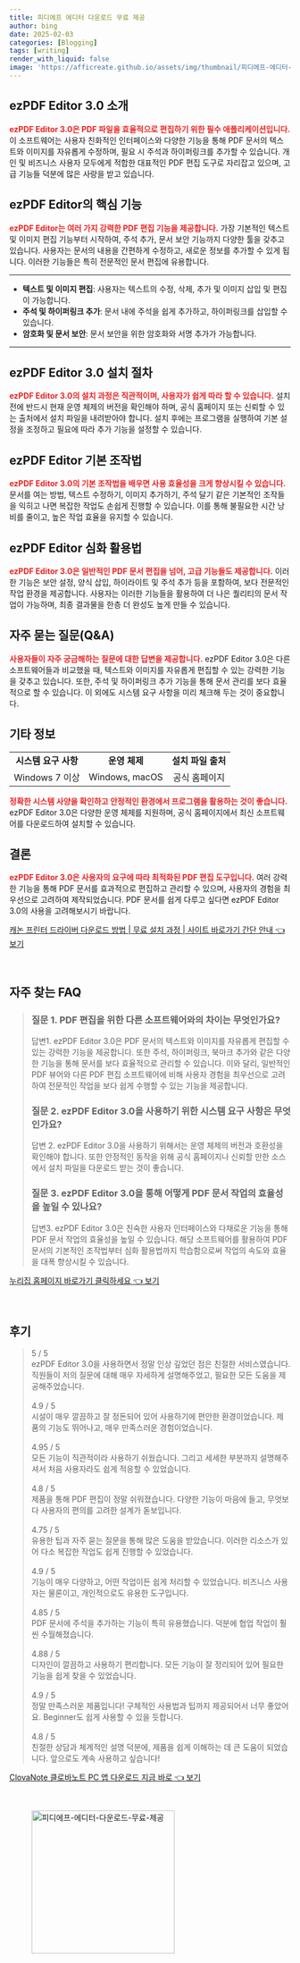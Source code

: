```yaml
---
title: 피디에프 에디터 다운로드 무료 제공
author: bing
date: 2025-02-03
categories: [Blogging]
tags: [writing]
render_with_liquid: false
image: 'https://afficreate.github.io/assets/img/thumbnail/피디에프-에디터-다운로드-무료-제공.webp'
---
```



<h2 id='ezpdf_editor_소개'>ezPDF Editor 3.0 소개</h2>

<p>
    <b><span style="color: #ee2323;">ezPDF Editor 3.0은 PDF 파일을 효율적으로 편집하기 위한 필수 애플리케이션입니다.</span></b> 이 소프트웨어는 사용자 친화적인 인터페이스와 다양한 기능을 통해 PDF 문서의 텍스트와 이미지를 자유롭게 수정하며, 필요 시 주석과 하이퍼링크를 추가할 수 있습니다. 개인 및 비즈니스 사용자 모두에게 적합한 대표적인 PDF 편집 도구로 자리잡고 있으며, 고급 기능들 덕분에 많은 사랑을 받고 있습니다. 
</p>

<h2 id='핵심기능'>ezPDF Editor의 핵심 기능</h2>

<p>
    <b><span style="color: #ee2323;">ezPDF Editor는 여러 가지 강력한 PDF 편집 기능을 제공합니다.</span></b> 가장 기본적인 텍스트 및 이미지 편집 기능부터 시작하여, 주석 추가, 문서 보안 기능까지 다양한 툴을 갖추고 있습니다. 사용자는 문서의 내용을 간편하게 수정하고, 새로운 정보를 추가할 수 있게 됩니다. 이러한 기능들은 특히 전문적인 문서 편집에 유용합니다.
</p>

<hr />

<ul>
    <li><b>텍스트 및 이미지 편집</b>: 사용자는 텍스트의 수정, 삭제, 추가 및 이미지 삽입 및 편집이 가능합니다.</li>
    <li><b>주석 및 하이퍼링크 추가</b>: 문서 내에 주석을 쉽게 추가하고, 하이퍼링크를 삽입할 수 있습니다.</li>
    <li><b>암호화 및 문서 보안</b>: 문서 보안을 위한 암호화와 서명 추가가 가능합니다.</li>
</ul>

<hr />

<h2 id='설치절차'>ezPDF Editor 3.0 설치 절차</h2>

<p>
    <b><span style="color: #ee2323;">ezPDF Editor 3.0의 설치 과정은 직관적이며, 사용자가 쉽게 따라 할 수 있습니다.</span></b> 설치 전에 반드시 현재 운영 체제의 버전을 확인해야 하며, 공식 홈페이지 또는 신뢰할 수 있는 출처에서 설치 파일을 내려받아야 합니다. 설치 후에는 프로그램을 실행하여 기본 설정을 조정하고 필요에 따라 추가 기능을 설정할 수 있습니다.
</p>

<h2 id='기본조작법'>ezPDF Editor 기본 조작법</h2>

<p>
    <b><span style="color: #ee2323;">ezPDF Editor 3.0의 기본 조작법을 배우면 사용 효율성을 크게 향상시킬 수 있습니다.</span></b> 문서를 여는 방법, 텍스트 수정하기, 이미지 추가하기, 주석 달기 같은 기본적인 조작들을 익히고 나면 복잡한 작업도 손쉽게 진행할 수 있습니다. 이를 통해 불필요한 시간 낭비를 줄이고, 높은 작업 효율을 유지할 수 있습니다.
</p>

<h2 id='심화활용법'>ezPDF Editor 심화 활용법</h2>

<p>
    <b><span style="color: #ee2323;">ezPDF Editor 3.0은 일반적인 PDF 문서 편집을 넘어, 고급 기능들도 제공합니다.</span></b> 이러한 기능은 보안 설정, 양식 삽입, 하이라이트 및 주석 추가 등을 포함하여, 보다 전문적인 작업 환경을 제공합니다. 사용자는 이러한 기능들을 활용하여 더 나은 퀄리티의 문서 작업이 가능하며, 최종 결과물을 한층 더 완성도 높게 만들 수 있습니다.
</p>

<h2 id='FAQ'>자주 묻는 질문(Q&A)</h2>

<p>
    <b><span style="color: #ee2323;">사용자들이 자주 궁금해하는 질문에 대한 답변을 제공합니다.</span></b> ezPDF Editor 3.0은 다른 소프트웨어들과 비교했을 때, 텍스트와 이미지를 자유롭게 편집할 수 있는 강력한 기능을 갖추고 있습니다. 또한, 주석 및 하이퍼링크 추가 기능을 통해 문서 관리를 보다 효율적으로 할 수 있습니다. 이 외에도 시스템 요구 사항을 미리 체크해 두는 것이 중요합니다.
</p>

<h2 id='기타정보'>기타 정보</h2>

<table>
    <tr>
        <td style="text-align: center; height: 17px;"><b>시스템 요구 사항</b></td>
        <td style="text-align: center; height: 17px;"><b>운영 체제</b></td>
        <td style="text-align: center; height: 17px;"><b>설치 파일 출처</b></td>
    </tr>
    <tr>
        <td style="text-align: center; height: 17px;">Windows 7 이상</td>
        <td style="text-align: center; height: 17px;">Windows, macOS</td>
        <td style="text-align: center; height: 17px;">공식 홈페이지</td>
    </tr>
</table>

<p>
    <b><span style="color: #ee2323;">정확한 시스템 사양을 확인하고 안정적인 환경에서 프로그램을 활용하는 것이 좋습니다.</span></b> ezPDF Editor 3.0은 다양한 운영 체제를 지원하며, 공식 홈페이지에서 최신 소프트웨어를 다운로드하여 설치할 수 있습니다.
</p>

<h2 id='결론'>결론</h2>

<p>
    <b><span style="color: #ee2323;">ezPDF Editor 3.0은 사용자의 요구에 따라 최적화된 PDF 편집 도구입니다.</span></b> 여러 강력한 기능을 통해 PDF 문서를 효과적으로 편집하고 관리할 수 있으며, 사용자의 경험을 최우선으로 고려하여 제작되었습니다. PDF 문서를 쉽게 다루고 싶다면 ezPDF Editor 3.0의 사용을 고려해보시기 바랍니다.
</p>


<p><a class="click-button" title="캐논 프린터 드라이버 다운로드 방법 | 무료 설치 과정 | 사이트 바로가기 간단 안내" href="https://afficreate.github.io/posts/%EC%BA%90%EB%85%BC-%ED%94%84%EB%A6%B0%ED%84%B0-%EB%93%9C%EB%9D%BC%EC%9D%B4%EB%B2%84-%EB%8B%A4%EC%9A%B4%EB%A1%9C%EB%93%9C-%EB%B0%A9%EB%B2%95-%EB%AC%B4%EB%A3%8C-%EC%84%A4%EC%B9%98-%EA%B3%BC%EC%A0%95-%EC%82%AC%EC%9D%B4%ED%8A%B8-%EB%B0%94%EB%A1%9C%EA%B0%80%EA%B8%B0-%EA%B0%84%EB%8B%A8-%EC%95%88%EB%82%B4/" rel="dofollow">캐논 프린터 드라이버 다운로드 방법 | 무료 설치 과정 | 사이트 바로가기 간단 안내 👈 보기</a></p><br>
<h2 id='자주_찾는_FAQ'>자주 찾는 FAQ</h2>
<div itemscope="" itemtype="https://schema.org/FAQPage"> 
<blockquote> 
<div itemscope="" itemprop="mainEntity" itemtype="https://schema.org/Question"> 
<h3 itemprop="name">질문 1. PDF 편집을 위한 다른 소프트웨어와의 차이는 무엇인가요?</h3> 
<div itemscope="" itemprop="acceptedAnswer" itemtype="https://schema.org/Answer"> 
<span itemprop="text"> 
<p>답변1. ezPDF Editor 3.0은 PDF 문서의 텍스트와 이미지를 자유롭게 편집할 수 있는 강력한 기능을 제공합니다. 또한 주석, 하이퍼링크, 북마크 추가와 같은 다양한 기능을 통해 문서를 보다 효율적으로 관리할 수 있습니다. 이와 달리, 일반적인 PDF 뷰어와 다른 PDF 편집 소프트웨어에 비해 사용자 경험을 최우선으로 고려하여 전문적인 작업을 보다 쉽게 수행할 수 있는 기능을 제공합니다.</p> 
</span> 
</div> 
</div> 

<div itemscope="" itemprop="mainEntity" itemtype="https://schema.org/Question"> 
<h3 itemprop="name">질문 2. ezPDF Editor 3.0을 사용하기 위한 시스템 요구 사항은 무엇인가요?</h3> 
<div itemscope="" itemprop="acceptedAnswer" itemtype="https://schema.org/Answer"> 
<span itemprop="text"> 
<p>답변 2. ezPDF Editor 3.0을 사용하기 위해서는 운영 체제의 버전과 호환성을 확인해야 합니다. 또한 안정적인 동작을 위해 공식 홈페이지나 신뢰할 만한 소스에서 설치 파일을 다운로드 받는 것이 좋습니다.</p> 
</span> 
</div> 
</div> 

<div itemscope="" itemprop="mainEntity" itemtype="https://schema.org/Question"> 
<h3 itemprop="name">질문 3. ezPDF Editor 3.0을 통해 어떻게 PDF 문서 작업의 효율성을 높일 수 있나요?</h3> 
<div itemscope="" itemprop="acceptedAnswer" itemtype="https://schema.org/Answer"> 
<span itemprop="text"> 
<p>답변3. ezPDF Editor 3.0은 친숙한 사용자 인터페이스와 다채로운 기능을 통해 PDF 문서 작업의 효율성을 높일 수 있습니다. 해당 소프트웨어를 활용하여 PDF 문서의 기본적인 조작법부터 심화 활용법까지 학습함으로써 작업의 속도와 효율을 대폭 향상시킬 수 있습니다.</p> 
</span> 
</div> 
</div> 
</blockquote> 
</div>
<p><a class="click-button" title="누리집 홈페이지 바로가기 클릭하세요" href="https://afficreate.github.io/posts/%EB%88%84%EB%A6%AC%EC%A7%91-%ED%99%88%ED%8E%98%EC%9D%B4%EC%A7%80-%EB%B0%94%EB%A1%9C%EA%B0%80%EA%B8%B0-%ED%81%B4%EB%A6%AD%ED%95%98%EC%84%B8%EC%9A%94/" rel="dofollow">누리집 홈페이지 바로가기 클릭하세요 👈 보기</a></p><br>
<h2 id='후기'>후기</h2>
<div itemscope itemtype="https://schema.org/Product">
  <blockquote>
  <div itemprop="review" itemscope itemtype="https://schema.org/Review">
      <div itemprop="reviewRating" itemscope itemtype="https://schema.org/Rating"> <span itemprop="ratingValue">5</span> / <span itemprop="bestRating">5</span> </div>
      <span itemprop="reviewBody">ezPDF Editor 3.0을 사용하면서 정말 인상 깊었던 점은 친절한 서비스였습니다. 직원들이 저의 질문에 대해 매우 자세하게 설명해주었고, 필요한 모든 도움을 제공해주었습니다.</span>
  </div>
  <br>
  <div itemprop="review" itemscope itemtype="https://schema.org/Review">
      <div itemprop="reviewRating" itemscope itemtype="https://schema.org/Rating"> <span itemprop="ratingValue">4.9</span> / <span itemprop="bestRating">5</span> </div>
      <span itemprop="reviewBody">시설이 매우 깔끔하고 잘 정돈되어 있어 사용하기에 편안한 환경이었습니다. 제품의 기능도 뛰어나고, 매우 만족스러운 경험이었습니다.</span>
  </div>
  <br>
  <div itemprop="review" itemscope itemtype="https://schema.org/Review">
      <div itemprop="reviewRating" itemscope itemtype="https://schema.org/Rating"> <span itemprop="ratingValue">4.95</span> / <span itemprop="bestRating">5</span> </div>
      <span itemprop="reviewBody">모든 기능이 직관적이라 사용하기 쉬웠습니다. 그리고 세세한 부분까지 설명해주셔서 처음 사용자라도 쉽게 적응할 수 있었습니다.</span>
  </div>
  <br>
  <div itemprop="review" itemscope itemtype="https://schema.org/Review">
      <div itemprop="reviewRating" itemscope itemtype="https://schema.org/Rating"> <span itemprop="ratingValue">4.8</span> / <span itemprop="bestRating">5</span> </div>
      <span itemprop="reviewBody">제품을 통해 PDF 편집이 정말 쉬워졌습니다. 다양한 기능이 마음에 들고, 무엇보다 사용자의 편의를 고려한 설계가 돋보입니다.</span>
  </div>
  <br>
  <div itemprop="review" itemscope itemtype="https://schema.org/Review">
      <div itemprop="reviewRating" itemscope itemtype="https://schema.org/Rating"> <span itemprop="ratingValue">4.75</span> / <span itemprop="bestRating">5</span> </div>
      <span itemprop="reviewBody">유용한 팁과 자주 묻는 질문을 통해 많은 도움을 받았습니다. 이러한 리소스가 있어 다소 복잡한 작업도 쉽게 진행할 수 있었습니다.</span>
  </div>
  <br>
  <div itemprop="review" itemscope itemtype="https://schema.org/Review">
      <div itemprop="reviewRating" itemscope itemtype="https://schema.org/Rating"> <span itemprop="ratingValue">4.9</span> / <span itemprop="bestRating">5</span> </div>
      <span itemprop="reviewBody">기능이 매우 다양하고, 어떤 작업이든 쉽게 처리할 수 있었습니다. 비즈니스 사용자는 물론이고, 개인적으로도 유용한 도구입니다.</span>
  </div>
  <br>
  <div itemprop="review" itemscope itemtype="https://schema.org/Review">
      <div itemprop="reviewRating" itemscope itemtype="https://schema.org/Rating"> <span itemprop="ratingValue">4.85</span> / <span itemprop="bestRating">5</span> </div>
      <span itemprop="reviewBody">PDF 문서에 주석을 추가하는 기능이 특히 유용했습니다. 덕분에 협업 작업이 훨씬 수월해졌습니다.</span>
  </div>
  <br>
  <div itemprop="review" itemscope itemtype="https://schema.org/Review">
      <div itemprop="reviewRating" itemscope itemtype="https://schema.org/Rating"> <span itemprop="ratingValue">4.88</span> / <span itemprop="bestRating">5</span> </div>
      <span itemprop="reviewBody">디자인이 깔끔하고 사용하기 편리합니다. 모든 기능이 잘 정리되어 있어 필요한 기능을 쉽게 찾을 수 있었습니다.</span>
  </div>
  <br>
  <div itemprop="review" itemscope itemtype="https://schema.org/Review">
      <div itemprop="reviewRating" itemscope itemtype="https://schema.org/Rating"> <span itemprop="ratingValue">4.9</span> / <span itemprop="bestRating">5</span> </div>
      <span itemprop="reviewBody">정말 만족스러운 제품입니다! 구체적인 사용법과 팁까지 제공되어서 너무 좋았어요. Beginner도 쉽게 사용할 수 있을 듯합니다.</span>
  </div>
  <br>
  <div itemprop="review" itemscope itemtype="https://schema.org/Review">
      <div itemprop="reviewRating" itemscope itemtype="https://schema.org/Rating"> <span itemprop="ratingValue">4.8</span> / <span itemprop="bestRating">5</span> </div>
      <span itemprop="reviewBody">친절한 상담과 체계적인 설명 덕분에, 제품을 쉽게 이해하는 데 큰 도움이 되었습니다. 앞으로도 계속 사용하고 싶습니다!</span>
  </div>
  </blockquote>
</div>
<p><a class="click-button" title="ClovaNote 클로바노트 PC 앱 다운로드 지금 바로" href="https://afficreate.github.io/posts/ClovaNote-%ED%81%B4%EB%A1%9C%EB%B0%94%EB%85%B8%ED%8A%B8-PC-%EC%95%B1-%EB%8B%A4%EC%9A%B4%EB%A1%9C%EB%93%9C-%EC%A7%80%EA%B8%88-%EB%B0%94%EB%A1%9C/" rel="dofollow">ClovaNote 클로바노트 PC 앱 다운로드 지금 바로 👈 보기</a></p><br>
<figure class="image"><img src="https://afficreate.github.io/assets/img/thumbnail/피디에프-에디터-다운로드-무료-제공.webp" alt="피디에프-에디터-다운로드-무료-제공" width="256" height="256"></figure>